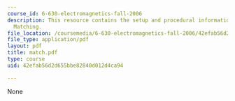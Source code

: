 ```yaml
---
course_id: 6-630-electromagnetics-fall-2006
description: This resource contains the setup and procedural information for Impedance
  Matching.
file_location: /coursemedia/6-630-electromagnetics-fall-2006/42efab56d2d655bbe82840d012d4ca94_match.pdf
file_type: application/pdf
layout: pdf
title: match.pdf
type: course
uid: 42efab56d2d655bbe82840d012d4ca94

---
```

None